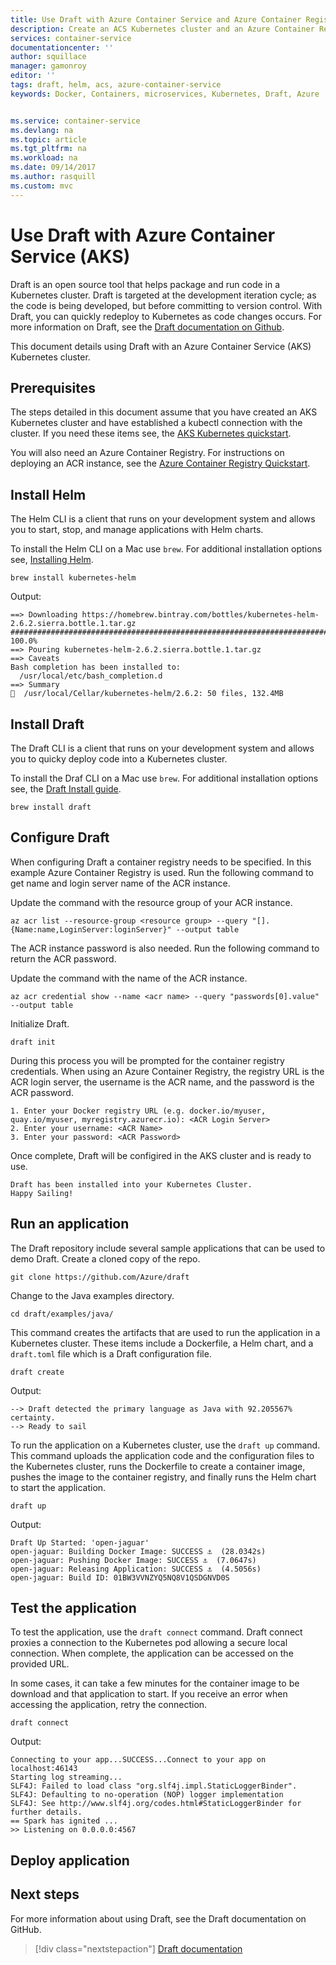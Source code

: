 ```yaml
---
title: Use Draft with Azure Container Service and Azure Container Registry | Microsoft Docs
description: Create an ACS Kubernetes cluster and an Azure Container Registry to create your first application in Azure with Draft.
services: container-service
documentationcenter: ''
author: squillace
manager: gamonroy
editor: ''
tags: draft, helm, acs, azure-container-service
keywords: Docker, Containers, microservices, Kubernetes, Draft, Azure


ms.service: container-service
ms.devlang: na
ms.topic: article
ms.tgt_pltfrm: na
ms.workload: na
ms.date: 09/14/2017
ms.author: rasquill
ms.custom: mvc
---
```


# Use Draft with Azure Container Service (AKS)

Draft is an open source tool that helps package and run code in a Kubernetes cluster. Draft is targeted at the development iteration cycle; as the code is being developed, but before committing to version control. With Draft, you can quickly redeploy to Kubernetes as code changes occurs. For more information on Draft, see the [Draft documentation on Github](https://github.com/Azure/draft/tree/master/docs).

This document details using Draft with an Azure Container Service (AKS) Kubernetes cluster.

## Prerequisites

The steps detailed in this document assume that you have created an AKS Kubernetes cluster and have established a kubectl connection with the cluster. If you need these items see, the [AKS Kubernetes quickstart](./kubernetes-walkthrough.md).

You will also need an Azure Container Registry. For instructions on deploying an ACR instance, see the [Azure Container Registry Quickstart](../container-registry/container-registry-get-started-azure-cli.md).


## Install Helm

The Helm CLI is a client that runs on your development system and allows you to start, stop, and manage applications with Helm charts. 

To install the Helm CLI on a Mac use `brew`. For additional installation options see, [Installing Helm](https://github.com/kubernetes/helm/blob/master/docs/install.md).
 
```console
brew install kubernetes-helm
```

Output:

```console
==> Downloading https://homebrew.bintray.com/bottles/kubernetes-helm-2.6.2.sierra.bottle.1.tar.gz
######################################################################## 100.0%
==> Pouring kubernetes-helm-2.6.2.sierra.bottle.1.tar.gz
==> Caveats
Bash completion has been installed to:
  /usr/local/etc/bash_completion.d
==> Summary
🍺  /usr/local/Cellar/kubernetes-helm/2.6.2: 50 files, 132.4MB
```

## Install Draft

The Draft CLI is a client that runs on your development system and allows you to quicky deploy code into a Kubernetes cluster.

To install the Draf CLI on a Mac use `brew`. For additional installation options see, the [Draft Install guide](https://github.com/Azure/draft/blob/master/docs/install.md).

```console
brew install draft
```

## Configure Draft

When configuring Draft a container registry needs to be specified. In this example Azure Container Registry is used. Run the following command to get name and login server name of the ACR instance.

Update the command with the resource group of your ACR instance.

```console
az acr list --resource-group <resource group> --query "[].{Name:name,LoginServer:loginServer}" --output table
```

The ACR instance password is also needed. Run the following command to return the ACR password.

Update the command with the name of the ACR instance.

```console
az acr credential show --name <acr name> --query "passwords[0].value" --output table
```

Initialize Draft.

```console
draft init
```

During this process you will be prompted for the container registry credentials. When using an Azure Container Registry, the registry URL is the ACR login server, the username is the ACR name, and the password is the ACR password.

```console
1. Enter your Docker registry URL (e.g. docker.io/myuser, quay.io/myuser, myregistry.azurecr.io): <ACR Login Server>
2. Enter your username: <ACR Name>
3. Enter your password: <ACR Password>
```

Once complete, Draft will be configired in the AKS cluster and is ready to use.

```console
Draft has been installed into your Kubernetes Cluster.
Happy Sailing!
```

## Run an application

The Draft repository include several sample applications that can be used to demo Draft. Create a cloned copy of the repo.
 
```console
git clone https://github.com/Azure/draft
```

Change to the Java examples directory.

```console
cd draft/examples/java/
```

This command creates the artifacts that are used to run the application in a Kubernetes cluster. These items include a Dockerfile, a Helm chart, and a `draft.toml` file which is a Draft configuration file.

```console
draft create
```

Output:

```console
--> Draft detected the primary language as Java with 92.205567% certainty.
--> Ready to sail
```

To run the application on a Kubernetes cluster, use the `draft up` command. This command uploads the application code and the configuration files to the Kubernetes cluster, runs the Dockerfile to create a container image, pushes the image to the container registry, and finally runs the Helm chart to start the application.

```console
draft up
```

Output:

```console
Draft Up Started: 'open-jaguar'
open-jaguar: Building Docker Image: SUCCESS ⚓  (28.0342s)
open-jaguar: Pushing Docker Image: SUCCESS ⚓  (7.0647s)
open-jaguar: Releasing Application: SUCCESS ⚓  (4.5056s)
open-jaguar: Build ID: 01BW3VVNZYQ5NQ8V1QSDGNVD0S
```

## Test the application

To test the application, use the `draft connect` command. Draft connect proxies a connection to the Kubernetes pod allowing a secure local connection. When complete, the application can be accessed on the provided URL.

In some cases, it can take a few minutes for the container image to be download and that application to start. If you receive an error when accessing the application, retry the connection.

```console
draft connect
```

Output:

```
Connecting to your app...SUCCESS...Connect to your app on localhost:46143
Starting log streaming...
SLF4J: Failed to load class "org.slf4j.impl.StaticLoggerBinder".
SLF4J: Defaulting to no-operation (NOP) logger implementation
SLF4J: See http://www.slf4j.org/codes.html#StaticLoggerBinder for further details.
== Spark has ignited ...
>> Listening on 0.0.0.0:4567
```

## Deploy application

## Next steps

For more information about using Draft, see the Draft documentation on GitHub.

> [!div class="nextstepaction"]
> [Draft documentation](https://github.com/Azure/draft/tree/master/docs)